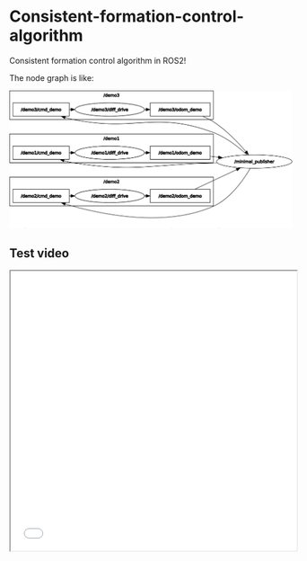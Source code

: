 # Consistent-formation-control-algorithm
Consistent formation control algorithm in ROS2!

The node graph is like:

![a node graph](./image/rosgraph.png)

## Test video

<iframe height=498 width=510 src="./test_video/test1.webm">

<iframe height=498 width=510 src="./test_video/test2.webm">

<iframe height=498 width=510 src="./test_video/test3.webm">
  
![video1](./test_video/test1.webm)

## TODO:

1. Add a subscription to change every robot's offset, choose the leader robot and so on.
2. Add limit...（It's import!)
3. Fix bug...
